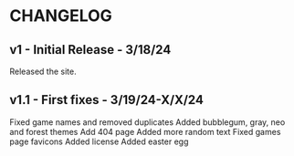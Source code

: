 # CHANGELOG

## v1 - Initial Release - 3/18/24

Released the site.

## v1.1 - First fixes - 3/19/24-X/X/24

Fixed game names and removed duplicates
Added bubblegum, gray, neo and forest themes
Add 404 page
Added more random text
Fixed games page favicons
Added license
Added easter egg
